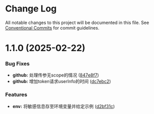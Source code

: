 # Change Log

All notable changes to this project will be documented in this file.
See [Conventional Commits](https://conventionalcommits.org) for commit guidelines.

# 1.1.0 (2025-02-22)

### Bug Fixes

- **github:** 处理传参无scope的情况 ([847e8f7](https://github.com/imtangx/esaylogin/commit/847e8f70485cc5200b324740ffa148546a178f02))
- **github:** 增加token请求userInfo的时间 ([dc7ebc2](https://github.com/imtangx/esaylogin/commit/dc7ebc266377af622f675dcde910083dfdb245b7))

### Features

- **env:** 将敏感信息存至环境变量并给定示例 ([d2bf31c](https://github.com/imtangx/esaylogin/commit/d2bf31c6ac1ae0e6bb39486d0c6667f4cf9188b0))
